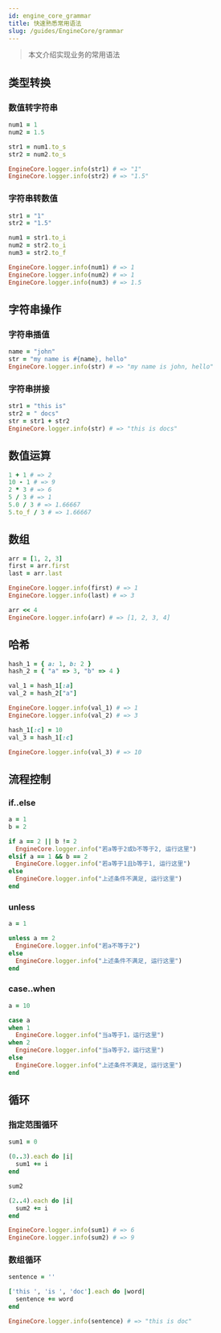 ```yaml
---
id: engine_core_grammar
title: 快速熟悉常用语法
slug: /guides/EngineCore/grammar
---
```


> 本文介绍实现业务的常用语法

## 类型转换

### 数值转字符串

```ruby
num1 = 1
num2 = 1.5

str1 = num1.to_s
str2 = num2.to_s

EngineCore.logger.info(str1) # => "1"
EngineCore.logger.info(str2) # => "1.5"
```

### 字符串转数值

```ruby
str1 = "1"
str2 = "1.5"

num1 = str1.to_i
num2 = str2.to_i
num3 = str2.to_f

EngineCore.logger.info(num1) # => 1
EngineCore.logger.info(num2) # => 1
EngineCore.logger.info(num3) # => 1.5
```

## 字符串操作

### 字符串插值

```ruby
name = "john"
str = "my name is #{name}, hello"
EngineCore.logger.info(str) # => "my name is john, hello"
```

### 字符串拼接

```ruby
str1 = "this is"
str2 = " docs"
str = str1 + str2
EngineCore.logger.info(str) # => "this is docs"
```

## 数值运算

```ruby
1 + 1 # => 2
10 - 1 # => 9
2 * 3 # => 6
5 / 3 # => 1
5.0 / 3 # => 1.66667
5.to_f / 3 # => 1.66667
```

## 数组

```ruby
arr = [1, 2, 3]
first = arr.first
last = arr.last

EngineCore.logger.info(first) # => 1
EngineCore.logger.info(last) # => 3

arr << 4
EngineCore.logger.info(arr) # => [1, 2, 3, 4]
```

## 哈希

```ruby
hash_1 = { a: 1, b: 2 }
hash_2 = { "a" => 3, "b" => 4 }

val_1 = hash_1[:a]
val_2 = hash_2["a"]

EngineCore.logger.info(val_1) # => 1
EngineCore.logger.info(val_2) # => 3

hash_1[:c] = 10
val_3 = hash_1[:c]

EngineCore.logger.info(val_3) # => 10
```

## 流程控制

### if..else

```ruby
a = 1
b = 2

if a == 2 || b != 2
  EngineCore.logger.info("若a等于2或b不等于2, 运行这里")
elsif a == 1 && b == 2
  EngineCore.logger.info("若a等于1且b等于1, 运行这里")
else
  EngineCore.logger.info("上述条件不满足, 运行这里")
end
```

### unless

```ruby
a = 1

unless a == 2
  EngineCore.logger.info("若a不等于2")
else
  EngineCore.logger.info("上述条件不满足, 运行这里")
end
```

### case..when

```ruby
a = 10

case a
when 1
  EngineCore.logger.info("当a等于1，运行这里")
when 2
  EngineCore.logger.info("当a等于2，运行这里")
else
  EngineCore.logger.info("上述条件不满足, 运行这里")
end
```

## 循环

### 指定范围循环

```ruby
sum1 = 0

(0..3).each do |i|
  sum1 += i
end

sum2

(2..4).each do |i|
  sum2 += i
end

EngineCore.logger.info(sum1) # => 6
EngineCore.logger.info(sum2) # => 9
```

### 数组循环

```ruby
sentence = ''

['this ', 'is ', 'doc'].each do |word|
  sentence += word
end

EngineCore.logger.info(sentence) # => "this is doc"
```